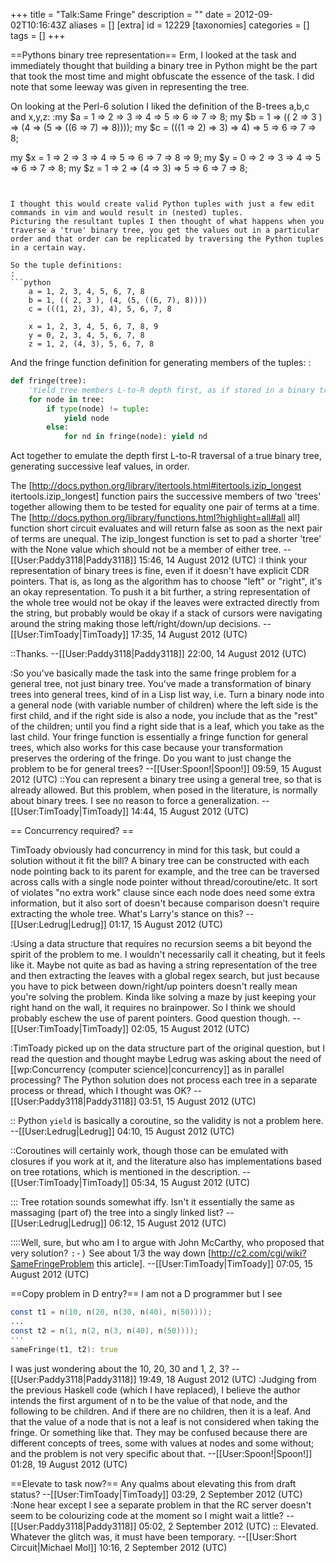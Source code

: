 +++
title = "Talk:Same Fringe"
description = ""
date = 2012-09-02T10:16:43Z
aliases = []
[extra]
id = 12229
[taxonomies]
categories = []
tags = []
+++

==Pythons binary tree representation==
Erm, I looked at the task and immediately thought that building a binary tree in Python might be the part that took the most time and might obfuscate the essence of the task. I did note that some leeway was given in representing the tree.

On looking at the Perl-6 solution I liked the definition of the B-trees a,b,c and x,y,z:
:<lang perl-6>my $a = 1 => 2 => 3 => 4 => 5 => 6 => 7 => 8;
my $b = 1 => (( 2 => 3 ) => (4 => (5 => ((6 => 7) => 8))));
my $c = (((1 => 2) => 3) => 4) => 5 => 6 => 7 => 8;
 
my $x = 1 => 2 => 3 => 4 => 5 => 6 => 7 => 8 => 9;
my $y = 0 => 2 => 3 => 4 => 5 => 6 => 7 => 8;
my $z = 1 => 2 => (4 => 3) => 5 => 6 => 7 => 8;
```


I thought this would create valid Python tuples with just a few edit commands in vim and would result in (nested) tuples.
Picturing the resultant tuples I then thought of what happens when you traverse a 'true' binary tree, you get the values out in a particular order and that order can be replicated by traversing the Python tuples in a certain way.

So the tuple definitions:
:
```python
    a = 1, 2, 3, 4, 5, 6, 7, 8
    b = 1, (( 2, 3 ), (4, (5, ((6, 7), 8))))
    c = (((1, 2), 3), 4), 5, 6, 7, 8
 
    x = 1, 2, 3, 4, 5, 6, 7, 8, 9
    y = 0, 2, 3, 4, 5, 6, 7, 8
    z = 1, 2, (4, 3), 5, 6, 7, 8
```

And the fringe function definition for generating members of the tuples:
:
```python
def fringe(tree):
    'Yield tree members L-to-R depth first, as if stored in a binary tree'
    for node in tree:
        if type(node) != tuple:
            yield node
        else:
            for nd in fringe(node): yield nd
```

Act together to emulate the depth first L-to-R traversal of a true binary tree, generating successive leaf values, in order.

The [http://docs.python.org/library/itertools.html#itertools.izip_longest itertools.izip_longest] function pairs the successive members of two 'trees' together allowing them to be tested for equality one pair of terms at a time. The [http://docs.python.org/library/functions.html?highlight=all#all all] function short circuit evaluates and will return false as soon as the next pair of terms are unequal. The izip_longest function is set to pad a shorter 'tree' with the None value which should not be a member of either tree.
--[[User:Paddy3118|Paddy3118]] 15:46, 14 August 2012 (UTC)
:I think your representation of binary trees is fine, even if it doesn't have explicit CDR pointers.  That is, as long as the algorithm has to choose "left" or "right", it's an okay representation.  To push it a bit further, a string representation of the whole tree would not be okay if the leaves were extracted directly from the string, but probably would be okay if a stack of cursors were navigating around the string making those left/right/down/up decisions. --[[User:TimToady|TimToady]] 17:35, 14 August 2012 (UTC)

::Thanks. --[[User:Paddy3118|Paddy3118]] 22:00, 14 August 2012 (UTC)

:So you've basically made the task into the same fringe problem for a general tree, not just binary tree. You've made a transformation of binary trees into general trees, kind of in a Lisp list way, i.e. Turn a binary node into a general node (with variable number of children) where the left side is the first child, and if the right side is also a node, you include that as the "rest" of the children; until you find a right side that is a leaf, which you take as the last child. Your fringe function is essentially a fringe function for general trees, which also works for this case because your transformation preserves the ordering of the fringe. Do you want to just change the problem to be for general trees? --[[User:Spoon!|Spoon!]] 09:59, 15 August 2012 (UTC)
::You can represent a binary tree using a general tree, so that is already allowed.  But this problem, when posed in the literature, is normally about binary trees.  I see no reason to force a generalization.  --[[User:TimToady|TimToady]] 14:44, 15 August 2012 (UTC)

== Concurrency required? ==

TimToady obviously had concurrency in mind for this task, but could a solution without it fit the bill? A binary tree can be constructed with each node pointing back to its parent for example, and the tree can be traversed across calls with a single node pointer without thread/coroutine/etc.  It sort of violates "no extra work" clause since each node does need some extra information, but it also sort of doesn't because comparison doesn't require extracting the whole tree.  What's Larry's stance on this? --[[User:Ledrug|Ledrug]] 01:17, 15 August 2012 (UTC)

:Using a data structure that requires no recursion seems a bit beyond the spirit of the problem to me.  I wouldn't necessarily call it cheating, but it feels like it.  Maybe not quite as bad as having a string representation of the tree and then extracting the leaves with a global regex search, but just because you have to pick between down/right/up pointers doesn't really mean you're solving the problem.  Kinda like solving a maze by just keeping your right hand on the wall, it requires no brainpower.  So I think we should probably eschew the use of parent pointers.  Good question though.  --[[User:TimToady|TimToady]] 02:05, 15 August 2012 (UTC)

:TimToady picked up on the data structure part of the original question, but I read the question and thought maybe Ledrug was asking about the need of [[wp:Concurrency (computer science)|concurrency]] as in parallel processing? The Python solution does not process each tree in a separate process or thread, which I thought was OK? --[[User:Paddy3118|Paddy3118]] 03:51, 15 August 2012 (UTC)

:: Python <code>yield</code> is basically a coroutine, so the validity is not a problem here. --[[User:Ledrug|Ledrug]] 04:10, 15 August 2012 (UTC)

::Coroutines will certainly work, though those can be emulated with closures if you work at it, and the literature also has implementations based on tree rotations, which is mentioned in the description. --[[User:TimToady|TimToady]] 05:34, 15 August 2012 (UTC)

::: Tree rotation sounds somewhat iffy.  Isn't it essentially the same as massaging (part of) the tree into a singly linked list? --[[User:Ledrug|Ledrug]] 06:12, 15 August 2012 (UTC)

::::Well, sure, but who am I to argue with John McCarthy, who proposed that very solution?  <tt>:-)</tt>  See about 1/3 the way down [http://c2.com/cgi/wiki?SameFringeProblem this article]. --[[User:TimToady|TimToady]] 07:05, 15 August 2012 (UTC)

==Copy problem in D entry?==
I am not a D programmer but I see

```d
const t1 = n(10, n(20, n(30, n(40), n(50))));
...
const t2 = n(1, n(2, n(3, n(40), n(50))));
'''
sameFringe(t1, t2): true
```


I was just wondering about the 10, 20, 30 and 1, 2, 3? --[[User:Paddy3118|Paddy3118]] 19:49, 18 August 2012 (UTC)
:Judging from the previous Haskell code (which I have replaced), I believe the author intends the first argument of n to be the value of that node, and the following to be children. And if there are no children, then it is a leaf. And that the value of a node that is not a leaf is not considered when taking the fringe. Or something like that. They may be confused because there are different concepts of trees, some with values at nodes and some without; and the problem is not very specific about that. --[[User:Spoon!|Spoon!]] 01:28, 19 August 2012 (UTC)

==Elevate to task now?==
Any qualms about elevating this from draft status? --[[User:TimToady|TimToady]] 03:29, 2 September 2012 (UTC)
:None hear except I see a separate problem in that the RC server doesn't seem to be colourizing code at the moment so I might wait a little? --[[User:Paddy3118|Paddy3118]] 05:02, 2 September 2012 (UTC)
:: Elevated. Whatever the glitch was, it must have been temporary. --[[User:Short Circuit|Michael Mol]] 10:16, 2 September 2012 (UTC)
